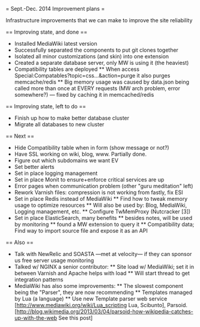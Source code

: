= Sept.-Dec. 2014 Improvement plans =

Infrastructure improvements that we can make to improve the site reliability

== Improving state, and done ==

* Installed MediaWiki latest version
* Successfully separated the components to put git clones together
* Isolated all minor customizations (and skin) into one extension
* Created a separate database server, only MW is using it (the heaviest)
* Compatibility tables are deployed
** When access Special:Compatables?topic=css...&action=purge it also
purges memcache/redis
** Big memory usage was caused by data.json being called more than once
at EVERY requests (MW arch problem, error somewhere?) — fixed by caching
it in memcached/redis



== Improving state, left to do ==

* Finish up how to make better database cluster
* Migrate all databases to new cluster


== Next ==

* Hide Compatibility table when in form (show message or not?)
* Have SSL working on wiki, blog, www. Partially done.
* Figure out which subdomains we want EV
* Set better alerts
* Set in place logging management
* Set in place Monit to ensure+enforce critical services are up
* Error pages when communication problem (other "guru meditation" left)
* Rework Varnish files: compression is not working from fastly, fix ESI
* Set in place Redis instead of MediaWiki
** Find how to tweak memory usage to optimize resources
** Will also be used by: Blog, MediaWiki, Logging management, etc.
** Configure TwMemProxy (Nutcracker [3])
* Set in place ElasticSearch, many benefits
** besides notes, will be used by monitoring
** found a MW extension to query it
** Compatibility data; Find way to import source file and expose it as an API


== Also ==

* Talk with NewRelic and SOASTA —met at velocity— if they can sponsor us
free server usage monitoring
* Talked w/ NGINX a senior contributor:
** Site load w/ MediaWiki; set it in between Varnish and Apache helps
with load
** Will start thread to get integration patterns
* MediaWiki has also some improvements:
** The slowest component being the "Parser", they are now recommending
** Templates managed by Lua (a language)
** Use new Template parser web service [http://www.mediawiki.org/wiki/Lua_scripting Lua, Scibunto], Parsoid. [http://blog.wikimedia.org/2013/03/04/parsoid-how-wikipedia-catches-up-with-the-web See this post]